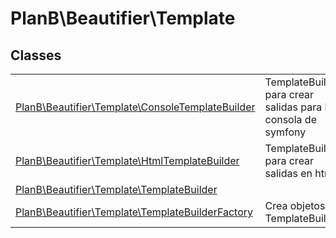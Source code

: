 
                                                                                                                                            
    
# PlanB\Beautifier\Template



## Classes
| | |
| --- | --- |
| [PlanB\Beautifier\Template\ConsoleTemplateBuilder](../../PlanB/Beautifier/Template/ConsoleTemplateBuilder.md) | TemplateBuilder para crear salidas para la consola de symfony |
| [PlanB\Beautifier\Template\HtmlTemplateBuilder](../../PlanB/Beautifier/Template/HtmlTemplateBuilder.md) | TemplateBuilder para crear salidas en html |
| [PlanB\Beautifier\Template\TemplateBuilder](../../PlanB/Beautifier/Template/TemplateBuilder.md) |  |
| [PlanB\Beautifier\Template\TemplateBuilderFactory](../../PlanB/Beautifier/Template/TemplateBuilderFactory.md) | Crea objetos TemplateBuilder |






                                                                                                                                                                                                                                                                                                                                                                                                            
    
                                                                                                                                                                                                                                                                             
                